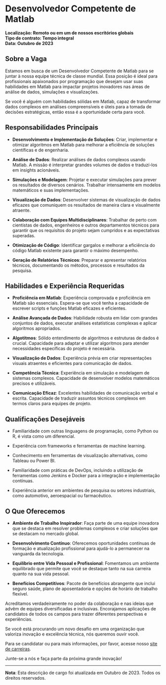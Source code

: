 # Desenvolvedor Competente de Matlab

**Localização: Remoto ou em um de nossos escritórios globais**  
**Tipo de contrato: Tempo integral**  
**Data: Outubro de 2023**

## Sobre a Vaga

Estamos em busca de um Desenvolvedor Competente de Matlab para se juntar à nossa equipe técnica de classe mundial. Essa posição é ideal para profissionais apaixonados por programação que desejam usar suas habilidades em Matlab para impactar projetos inovadores nas áreas de análise de dados, simulações e visualizações. 

Se você é alguém com habilidades sólidas em Matlab, capaz de transformar dados complexos em análises compreensíveis e úteis para a tomada de decisões estratégicas, então essa é a oportunidade certa para você.

## Responsabilidades Principais

- **Desenvolvimento e Implementação de Soluções**: Criar, implementar e otimizar algoritmos em Matlab para melhorar a eficiência de soluções científicas e de engenharia.
  
- **Análise de Dados**: Realizar análises de dados complexos usando Matlab. A missão é interpretar grandes volumes de dados e traduzí-los em insights acionáveis.
  
- **Simulações e Modelagem**: Projetar e executar simulações para prever os resultados de diversos cenários. Trabalhar intensamente em modelos matemáticos e suas implementações.
  
- **Visualização de Dados**: Desenvolver sistemas de visualização de dados eficazes que comuniquem os resultados de maneira clara e visualmente atraente.
  
- **Colaboração com Equipes Multidisciplinares**: Trabalhar de perto com cientistas de dados, engenheiros e outros departamentos técnicos para garantir que os requisitos do projeto sejam cumpridos e as expectativas superadas.
  
- **Otimização de Código**: Identificar gargalos e melhorar a eficiência do código Matlab existente para garantir o máximo desempenho.

- **Geração de Relatórios Técnicos**: Preparar e apresentar relatórios técnicos, documentando os métodos, processos e resultados da pesquisa.

## Habilidades e Experiência Requeridas

- **Proficiência em Matlab**: Experiência comprovada e proficiência em Matlab são essenciais. Espera-se que você tenha a capacidade de escrever scripts e funções Matlab eficazes e eficientes.
  
- **Análise Avançada de Dados**: Habilidade robusta em lidar com grandes conjuntos de dados, executar análises estatísticas complexas e aplicar algoritmos apropriados.
  
- **Algotitmos**: Sólido entendimento de algoritmos e estruturas de dados é crucial. Capacidade para adaptar e utilizar algoritmos para atender necessidades específicas do projeto é necessária.
  
- **Visualização de Dados**: Experiência prévia em criar representações visuais atraentes e eficientes para comunicação de dados.
  
- **Competência Técnica**: Experiência em simulação e modelagem de sistemas complexos. Capacidade de desenvolver modelos matemáticos precisos e utilizáveis.
  
- **Comunicação Eficaz**: Excelentes habilidades de comunicação verbal e escrita. Capacidade de traduzir assuntos técnicos complexos em termos claros para equipes de projeto.

## Qualificações Desejáveis

- Familiaridade com outras linguagens de programação, como Python ou R, é vista como um diferencial.
  
- Experiência com frameworks e ferramentas de machine learning.
  
- Conhecimento em ferramentas de visualização alternativas, como Tableau ou Power BI.
  
- Familiaridade com práticas de DevOps, incluindo a utilização de ferramentas como Jenkins e Docker para a integração e implementação contínuas.
  
- Experiência anterior em ambientes de pesquisa ou setores industriais, como automotivo, aeroespacial ou farmacêutico.

## O Que Oferecemos

- **Ambiente de Trabalho Inspirador**: Faça parte de uma equipe inovadora que se destaca em resolver problemas complexos e criar soluções que se destacam no mercado global.
  
- **Desenvolvimento Contínuo**: Oferecemos oportunidades contínuas de formação e atualização profissional para ajudá-lo a permanecer na vanguarda da tecnologia.
  
- **Equilíbrio entre Vida Pessoal e Profissional**: Fomentamos um ambiente equilibrado que permite que você se destaque tanto na sua carreira quanto na sua vida pessoal.

- **Benefícios Competitivos**: Pacote de benefícios abrangente que inclui seguro saúde, plano de aposentadoria e opções de horário de trabalho flexível.

Acreditamos verdadeiramente no poder da colaboração e nas ideias que advêm de equipes diversificadas e inclusivas. Encorajamos aplicações de candidatos de todos os campos para trazer diferentes perspectivas e experiências.

Se você está procurando um novo desafio em uma organização que valoriza inovação e excelência técnica, nós queremos ouvir você.

Para se candidatar ou para mais informações, por favor, acesse nosso [site de carreiras](https://recruiter.pt/jobs). 

Junte-se a nós e faça parte da próxima grande inovação!

---

**Nota**: Esta descrição de cargo foi atualizada em Outubro de 2023. Todos os direitos reservados.